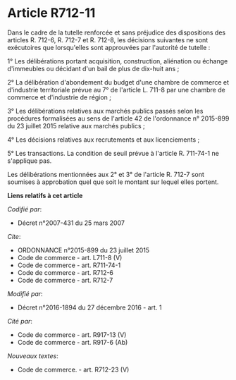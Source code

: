 # Article R712-11

Dans le cadre de la tutelle renforcée et sans préjudice des dispositions des articles R. 712-6, R. 712-7 et R. 712-8, les
décisions suivantes ne sont exécutoires que lorsqu'elles sont approuvées par l'autorité de tutelle : 

1° Les délibérations portant acquisition, construction, aliénation ou échange d'immeubles ou décidant d'un bail de plus de
dix-huit ans ; 

2° La délibération d'abondement du budget d'une chambre de commerce et d'industrie territoriale prévue au 7° de l'article L.
711-8 par une chambre de commerce et d'industrie de région ; 

3° Les délibérations relatives aux marchés publics passés selon les procédures formalisées au sens de l'article 42 de
l'ordonnance n° 2015-899 du 23 juillet 2015 relative aux marchés publics ; 

4° Les décisions relatives aux recrutements et aux licenciements ; 

5° Les transactions. La condition de seuil prévue à l'article R. 711-74-1 ne s'applique pas. 

Les délibérations mentionnées aux 2° et 3° de l'article R. 712-7 sont soumises à approbation quel que soit le montant sur
lequel elles portent.

**Liens relatifs à cet article**

_Codifié par_:

  - Décret n°2007-431 du 25 mars 2007

_Cite_:

  - ORDONNANCE n°2015-899 du 23 juillet 2015
  - Code de commerce - art. L711-8 (V)
  - Code de commerce - art. R711-74-1
  - Code de commerce - art. R712-6
  - Code de commerce - art. R712-7

_Modifié par_:

  - Décret n°2016-1894 du 27 décembre 2016 - art. 1

_Cité par_:

  - Code de commerce - art. R917-13 (V)
  - Code de commerce - art. R917-6 (Ab)

_Nouveaux textes_:

  - Code de commerce. - art. R712-23 (V)
